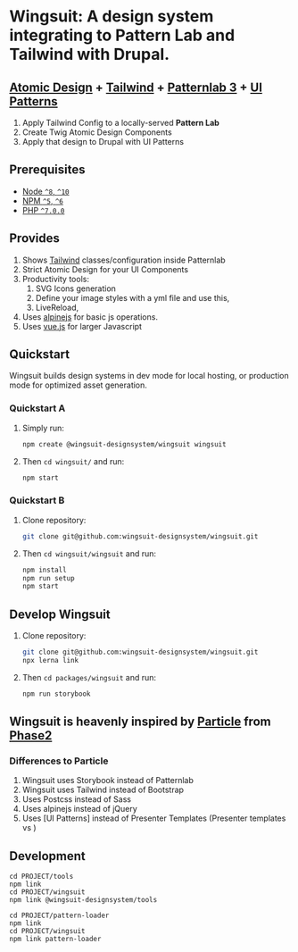 # Wingsuit: A design system integrating to Pattern Lab and Tailwind with Drupal.

## [Atomic Design](https://bradfrost.com/blog/post/atomic-web-design/) + [Tailwind](tailwindcss.com/) + [Patternlab 3](https://patternlab.io/) + [UI Patterns](https://www.drupal.org/project/ui_patterns)

1.  Apply Tailwind Config to a locally-served **Pattern Lab**
1.  Create Twig Atomic Design Components
1.  Apply that design to Drupal with UI Patterns

## Prerequisites

- [Node `^8`, `^10`](https://nodejs.org)
- [NPM `^5`, `^6`](https://www.npmjs.com/)
- [PHP `^7.0.0`](https://php.net)

## Provides
1.  Shows [Tailwind](tailwindcss.com/) classes/configuration inside Patternlab
1.  Strict Atomic Design for your UI Components
1.  Productivity tools:
    1.  SVG Icons generation
    1.  Define your image styles with a yml file and use this,
    1.  LiveReload,
1.  Uses [alpinejs](https://github.com/alpinejs/alpine) for basic js operations.
1.  Uses [vue.js](https://vuejs.org/) for larger Javascript


## Quickstart

Wingsuit builds design systems in dev mode for local hosting, or production mode for optimized asset generation.

### Quickstart A

1. Simply run:

   ```bash
   npm create @wingsuit-designsystem/wingsuit wingsuit
   ```

1. Then `cd wingsuit/` and run:

   ```bash
   npm start
   ```

### Quickstart B
1. Clone repository:

   ```bash
   git clone git@github.com:wingsuit-designsystem/wingsuit.git
   ```

1. Then `cd wingsuit/wingsuit` and run:

   ```bash
   npm install
   npm run setup
   npm start
   ```

## Develop Wingsuit
1. Clone repository:

   ```bash
   git clone git@github.com:wingsuit-designsystem/wingsuit.git
   npx lerna link
   ```

1. Then `cd packages/wingsuit` and run:

   ```bash
   npm run storybook
   ```
   
## Wingsuit is heavenly inspired by [Particle](https://github.com/phase2/particle) from [Phase2](https://www.phase2technology.com/)
### Differences to Particle
1.  Wingsuit uses Storybook instead of Patternlab
1.  Wingsuit uses Tailwind instead of Bootstrap
1.  Uses Postcss instead of Sass
1.  Uses alpinejs instead of jQuery
1.  Uses [UI Patterns] instead of Presenter Templates (Presenter templates vs )


## Development
```
cd PROJECT/tools
npm link
cd PROJECT/wingsuit
npm link @wingsuit-designsystem/tools
```
```
cd PROJECT/pattern-loader
npm link
cd PROJECT/wingsuit
npm link pattern-loader
```